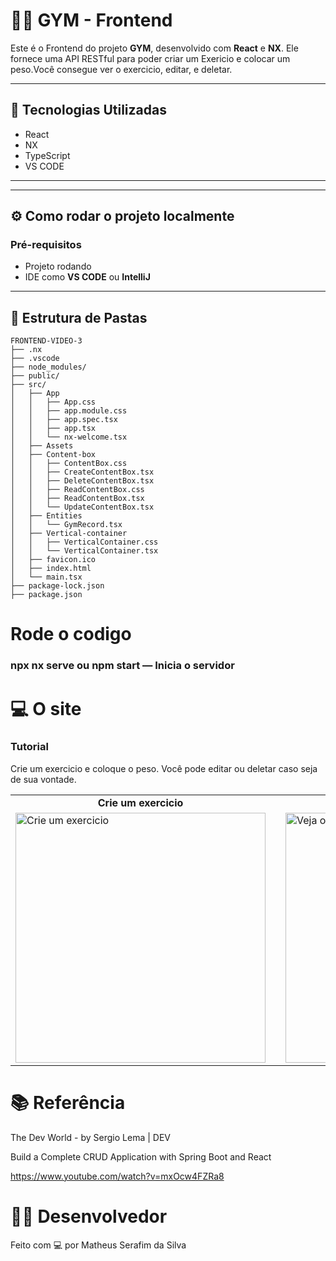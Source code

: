 # 🏋️‍♂️ GYM - Frontend

Este é o Frontend do projeto **GYM**, desenvolvido com **React** e **NX**. Ele fornece uma API RESTful para poder criar um Exericio e colocar um peso.Você consegue ver o exercicio, editar, e deletar.

---

## 🚀 Tecnologias Utilizadas

- React 
- NX
- TypeScript
- VS CODE

---

---

## ⚙️ Como rodar o projeto localmente
### Pré-requisitos

- Projeto rodando
- IDE como **VS CODE** ou **IntelliJ**

---

## 📁 Estrutura de Pastas 

```plaintext
FRONTEND-VIDEO-3
├── .nx
├── .vscode
├── node_modules/
├── public/
├── src/
│   ├── App
│   │   ├── App.css
│   │   ├── app.module.css
│   │   ├── app.spec.tsx
│   │   ├── app.tsx
│   │   └── nx-welcome.tsx
│   ├── Assets
│   ├── Content-box
│   │   ├── ContentBox.css
│   │   ├── CreateContentBox.tsx
│   │   ├── DeleteContentBox.tsx
│   │   ├── ReadContentBox.css
│   │   ├── ReadContentBox.tsx
│   │   └── UpdateContentBox.tsx
│   ├── Entities
│   │   └── GymRecord.tsx
│   ├── Vertical-container
│   │   ├── VerticalContainer.css
│   │   └── VerticalContainer.tsx
│   ├── favicon.ico
│   ├── index.html
│   └── main.tsx
├── package-lock.json
├── package.json

```
# Rode o codigo
### npx nx serve ou npm start — Inicia o servidor

# 💻 O site  

### Tutorial 
 Crie um exercicio e coloque o peso. Você pode editar ou deletar caso seja de sua vontade.
<div align="center">
  <table>
    <tr>
      <td align="center"><strong>Crie um exercicio</strong></td>
      <td style="width: 20px;"></td> <!-- Espaço entre as colunas -->
      <td align="center"><strong>Veja seus Exercicios</strong></td>
    </tr>
    <tr>
      <td>
        <img src="https://github.com/user-attachments/assets/24a93ff5-5151-4282-bc8b-015e39b94287" alt="Crie um exercicio" width="400" />
      </td>
      <td></td>
      <td>
        <img src="https://github.com/user-attachments/assets/37bbb910-5814-449d-9ab1-10a802109a22" alt="Veja o seu exercio edite ou delete" width="400" />
      </td>
    </tr>
  </table>
</div>
 
# 📚 Referência
The Dev World - by Sergio Lema | DEV

Build a Complete CRUD Application with Spring Boot and React

https://www.youtube.com/watch?v=mxOcw4FZRa8


# 👨‍💻 Desenvolvedor

Feito com 💻 por Matheus Serafim da Silva
